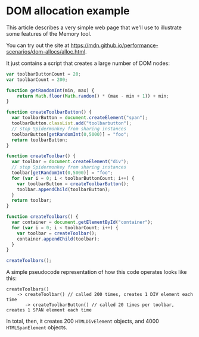 # DOM allocation example

This article describes a very simple web page that we\'ll use to
illustrate some features of the Memory tool.

You can try out the site at
<https://mdn.github.io/performance-scenarios/dom-allocs/alloc.html>.

It just contains a script that creates a large number of DOM nodes:

```js
var toolbarButtonCount = 20;
var toolbarCount = 200;

function getRandomInt(min, max) {
    return Math.floor(Math.random() * (max - min + 1)) + min;
}

function createToolbarButton() {
  var toolbarButton = document.createElement("span");
  toolbarButton.classList.add("toolbarbutton");
  // stop Spidermonkey from sharing instances
  toolbarButton[getRandomInt(0,5000)] = "foo";
  return toolbarButton;
}

function createToolbar() {
  var toolbar = document.createElement("div");
  // stop Spidermonkey from sharing instances
  toolbar[getRandomInt(0,5000)] = "foo";
  for (var i = 0; i < toolbarButtonCount; i++) {
    var toolbarButton = createToolbarButton();
    toolbar.appendChild(toolbarButton);
  }
  return toolbar;
}

function createToolbars() {
  var container = document.getElementById("container");
  for (var i = 0; i < toolbarCount; i++) {
    var toolbar = createToolbar();
    container.appendChild(toolbar);
  }
}

createToolbars();
```

A simple pseudocode representation of how this code operates looks like
this:

    createToolbars()
        -> createToolbar() // called 200 times, creates 1 DIV element each time
           -> createToolbarButton() // called 20 times per toolbar, creates 1 SPAN element each time

In total, then, it creates 200 `HTMLDivElement` objects, and 4000
`HTMLSpanElement` objects.
